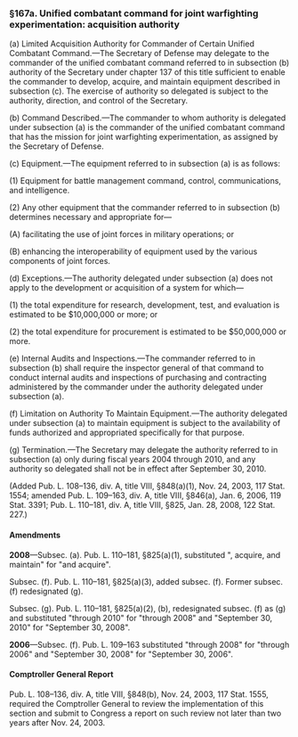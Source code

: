 ### §167a. Unified combatant command for joint warfighting experimentation: acquisition authority ###

(a) Limited Acquisition Authority for Commander of Certain Unified Combatant Command.—The Secretary of Defense may delegate to the commander of the unified combatant command referred to in subsection (b) authority of the Secretary under chapter 137 of this title sufficient to enable the commander to develop, acquire, and maintain equipment described in subsection (c). The exercise of authority so delegated is subject to the authority, direction, and control of the Secretary.

(b) Command Described.—The commander to whom authority is delegated under subsection (a) is the commander of the unified combatant command that has the mission for joint warfighting experimentation, as assigned by the Secretary of Defense.

(c) Equipment.—The equipment referred to in subsection (a) is as follows:

(1) Equipment for battle management command, control, communications, and intelligence.

(2) Any other equipment that the commander referred to in subsection (b) determines necessary and appropriate for—

(A) facilitating the use of joint forces in military operations; or

(B) enhancing the interoperability of equipment used by the various components of joint forces.

(d) Exceptions.—The authority delegated under subsection (a) does not apply to the development or acquisition of a system for which—

(1) the total expenditure for research, development, test, and evaluation is estimated to be $10,000,000 or more; or

(2) the total expenditure for procurement is estimated to be $50,000,000 or more.

(e) Internal Audits and Inspections.—The commander referred to in subsection (b) shall require the inspector general of that command to conduct internal audits and inspections of purchasing and contracting administered by the commander under the authority delegated under subsection (a).

(f) Limitation on Authority To Maintain Equipment.—The authority delegated under subsection (a) to maintain equipment is subject to the availability of funds authorized and appropriated specifically for that purpose.

(g) Termination.—The Secretary may delegate the authority referred to in subsection (a) only during fiscal years 2004 through 2010, and any authority so delegated shall not be in effect after September 30, 2010.

(Added Pub. L. 108–136, div. A, title VIII, §848(a)(1), Nov. 24, 2003, 117 Stat. 1554; amended Pub. L. 109–163, div. A, title VIII, §846(a), Jan. 6, 2006, 119 Stat. 3391; Pub. L. 110–181, div. A, title VIII, §825, Jan. 28, 2008, 122 Stat. 227.)

#### Amendments ####

**2008**—Subsec. (a). Pub. L. 110–181, §825(a)(1), substituted ", acquire, and maintain" for "and acquire".

Subsec. (f). Pub. L. 110–181, §825(a)(3), added subsec. (f). Former subsec. (f) redesignated (g).

Subsec. (g). Pub. L. 110–181, §825(a)(2), (b), redesignated subsec. (f) as (g) and substituted "through 2010" for "through 2008" and "September 30, 2010" for "September 30, 2008".

**2006**—Subsec. (f). Pub. L. 109–163 substituted "through 2008" for "through 2006" and "September 30, 2008" for "September 30, 2006".

#### Comptroller General Report ####

Pub. L. 108–136, div. A, title VIII, §848(b), Nov. 24, 2003, 117 Stat. 1555, required the Comptroller General to review the implementation of this section and submit to Congress a report on such review not later than two years after Nov. 24, 2003.